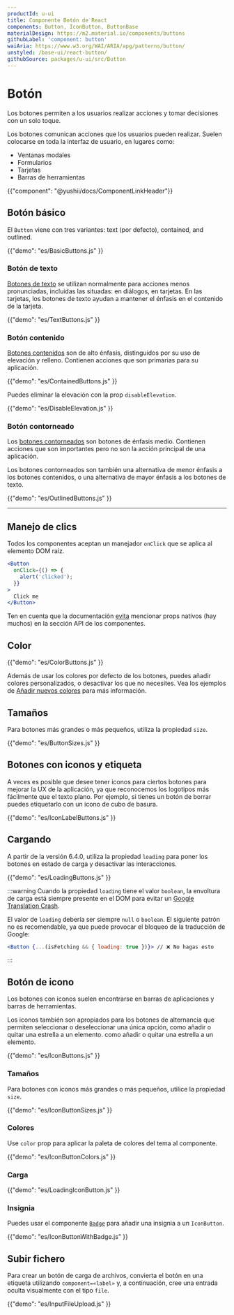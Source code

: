 ```yaml
---
productId: u-ui
title: Componente Botón de React
components: Button, IconButton, ButtonBase
materialDesign: https://m2.material.io/components/buttons
githubLabel: 'component: button'
waiAria: https://www.w3.org/WAI/ARIA/apg/patterns/button/
unstyled: /base-ui/react-button/
githubSource: packages/u-ui/src/Button
---
```


# Botón

<p class="description">Los botones permiten a los usuarios realizar acciones y tomar decisiones con un solo toque.</p>

Los botones comunican acciones que los usuarios pueden realizar. Suelen colocarse en toda la interfaz de usuario, en lugares como:

- Ventanas modales
- Formularios
- Tarjetas
- Barras de herramientas

{{"component": "@yushii/docs/ComponentLinkHeader"}}

## Botón básico

El `Button` viene con tres variantes: text (por defecto), contained, and outlined.

{{"demo": "es/BasicButtons.js" }}

### Botón de texto

[Botones de texto](https://m2.material.io/components/buttons#text-button)
se utilizan normalmente para acciones menos pronunciadas, incluidas las situadas: en diálogos, en tarjetas.
En las tarjetas, los botones de texto ayudan a mantener el énfasis en el contenido de la tarjeta.

{{"demo": "es/TextButtons.js" }}

### Botón contenido

[Botones contenidos](https://m2.material.io/components/buttons#contained-button)
son de alto énfasis, distinguidos por su uso de elevación y relleno.
Contienen acciones que son primarias para su aplicación.

{{"demo": "es/ContainedButtons.js" }}

Puedes eliminar la elevación con la prop `disableElevation`.

{{"demo": "es/DisableElevation.js" }}

### Botón contorneado

Los [botones contorneados](https://m2.material.io/components/buttons#outlined-button) son botones de énfasis medio.
Contienen acciones que son importantes pero no son la acción principal de una aplicación.

Los botones contorneados son también una alternativa de menor énfasis a los botones contenidos,
o una alternativa de mayor énfasis a los botones de texto.

{{"demo": "es/OutlinedButtons.js" }}

***

## Manejo de clics

Todos los componentes aceptan un manejador `onClick` que se aplica al elemento DOM raíz.

```jsx
<Button
  onClick={() => {
    alert('clicked');
  }}
>
  Click me
</Button>
```

Ten en cuenta que la documentación [evita](/u-ui/guides/api/#native-properties) mencionar props nativos (hay muchos) en la sección API de los componentes.

## Color

{{"demo": "es/ColorButtons.js" }}

Además de usar los colores por defecto de los botones, puedes añadir colores personalizados, o desactivar los que no necesites. Vea los ejemplos de [Añadir nuevos colores](/u-ui/customization/palette/#custom-colors) para más información.

## Tamaños

Para botones más grandes o más pequeños, utiliza la propiedad `size`.

{{"demo": "es/ButtonSizes.js" }}

## Botones con iconos y etiqueta

A veces es posible que desee tener iconos para ciertos botones para mejorar la UX de la aplicación, ya que reconocemos los logotipos más fácilmente que el texto plano. Por ejemplo, si tienes un botón de borrar puedes etiquetarlo con un icono de cubo de basura.

{{"demo": "es/IconLabelButtons.js" }}

## Cargando

A partir de la versión 6.4.0, utiliza la propiedad `loading` para poner los botones en estado de carga y desactivar las interacciones.

{{"demo": "es/LoadingButtons.js" }}

:::warning
Cuando la propiedad `loading` tiene el valor `boolean`, la envoltura de carga está siempre presente en el DOM para evitar un [Google Translation Crash](https://github.com/mui/material-ui/issues/27853).

El valor de `loading` debería ser siempre `null` o `boolean`. El siguiente patrón no es recomendable, ya que puede provocar el bloqueo de la traducción de Google:

```jsx
<Button {...(isFetching && { loading: true })}> // ❌ No hagas esto
```

:::

## Botón de icono

Los botones con iconos suelen encontrarse en barras de aplicaciones y barras de herramientas.

Los iconos también son apropiados para los botones de alternancia que permiten seleccionar o deseleccionar una única opción, como añadir o quitar una estrella a un elemento.
como añadir o quitar una estrella a un elemento.

{{"demo": "es/IconButtons.js" }}

### Tamaños

Para botones con iconos más grandes o más pequeños, utilice la propiedad `size`.

{{"demo": "es/IconButtonSizes.js" }}

### Colores

Use `color` prop para aplicar la paleta de colores del tema al componente.

{{"demo": "es/IconButtonColors.js" }}

### Carga

{{"demo": "es/LoadingIconButton.js" }}

### Insignia

Puedes usar el componente [`Badge`](/u-ui/react-badge/) para añadir una insignia a un `IconButton`.

{{"demo": "es/IconButtonWithBadge.js" }}

## Subir fichero

Para crear un botón de carga de archivos, convierta el botón en una etiqueta utilizando `component=«label»` y, a continuación, cree una entrada oculta visualmente con el tipo `file`.

{{"demo": "es/InputFileUpload.js" }}